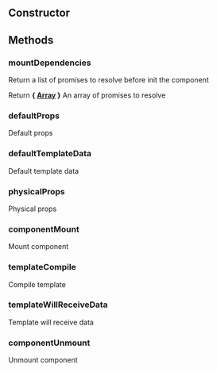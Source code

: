 ## Constructor






## Methods


### mountDependencies

Return a list of promises to resolve before init the component

Return **{ [Array](https://developer.mozilla.org/fr/docs/Web/JavaScript/Reference/Objets_globaux/Array) }** An array of promises to resolve


### defaultProps

Default props


### defaultTemplateData

Default template data


### physicalProps

Physical props


### componentMount

Mount component


### templateCompile

Compile template


### templateWillReceiveData

Template will receive data


### componentUnmount

Unmount component